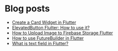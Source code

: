 # Blog posts
<!-- BLOG-POST-LIST:START -->
- [Create a Card Widget in Flutter](https://flutterflux.com/create-a-card-widget-in-flutter/)
- [ElevatedButton Flutter: How to use it?](https://flutterflux.com/elevatedbutton-flutter-how-to-use-it/)
- [How to Upload Image to Firebase Storage Flutter](https://flutterflux.com/how-to-upload-image-to-firebase-storage-flutter/)
- [How to use FutureBuilder in Flutter](https://flutterflux.com/how-to-use-futurebuilder-in-flutter/)
- [What is text field in Flutter?](https://flutterflux.com/what-is-text-field-in-flutter/)
<!-- BLOG-POST-LIST:END -->